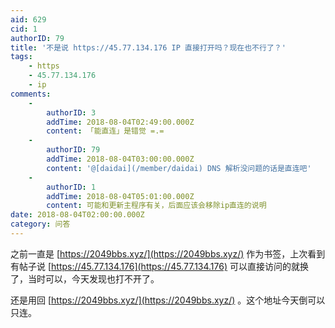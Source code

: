 ```yaml
---
aid: 629
cid: 1
authorID: 79
title: '不是说 https://45.77.134.176 IP 直接打开吗？现在也不行了？'
tags:
    - https
    - 45.77.134.176
    - ip
comments:
    -
        authorID: 3
        addTime: 2018-08-04T02:49:00.000Z
        content: 「能直连」是错觉 =.=
    -
        authorID: 79
        addTime: 2018-08-04T03:00:00.000Z
        content: '@[daidai](/member/daidai) DNS 解析没问题的话是直连吧'
    -
        authorID: 1
        addTime: 2018-08-04T05:01:00.000Z
        content: 可能和更新主程序有关，后面应该会移除ip直连的说明
date: 2018-08-04T02:00:00.000Z
category: 问答
---
```


之前一直是 [https://2049bbs.xyz/](https://2049bbs.xyz/) 作为书签，上次看到有帖子说 [https://45.77.134.176](https://45.77.134.176) 可以直接访问的就换了，当时可以，今天发现也打不开了。

还是用回 [https://2049bbs.xyz/](https://2049bbs.xyz/) 。这个地址今天倒可以只连。
